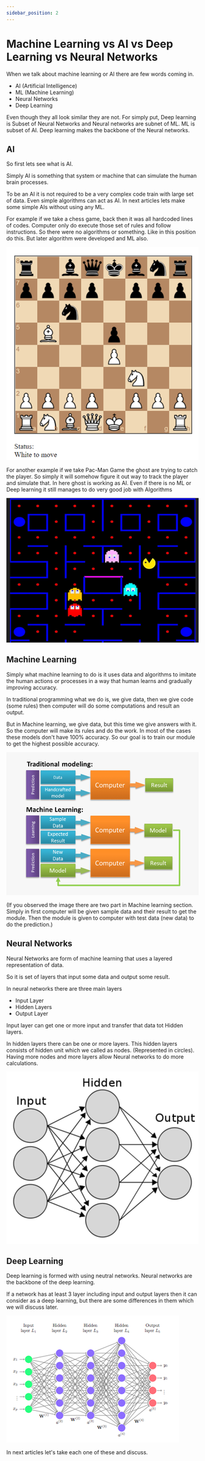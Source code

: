 ```yaml
---
sidebar_position: 2
---
```


# Machine Learning vs AI vs Deep Learning vs Neural Networks

When we talk about machine learning or AI there are few words coming in.

- AI (Artificial Intelligence)
- ML (Machine Learning)
- Neural Networks
- Deep Learning

Even though they all look similar they are not. For simply put, Deep learning is Subset of Neural Networks and Neural networks are subnet of ML. ML is subset of AI. Deep learning makes the backbone of the Neural networks.

## AI

So first lets see what is AI.

Simply AI is something that system or machine that can simulate the human brain processes.

To be an AI it is not required to be a very complex code train with large set of data. Even simple algorithms can act as AI. In next articles lets make some simple AIs without using any ML.

For example if we take a chess game, back then it was all hardcoded lines of codes. Computer only do execute those set of rules and follow instructions. So there were no algorithms or something. Like in this position do this. But later algorithm were developed and ML also.

![img.png](../assets/img/machine-learning/ML%20vs%20AI/img.png)

For another example if we take Pac-Man Game the ghost are trying to catch the player. So simply it will somehow figure it out way to track the player and simulate that. In here ghost is working as AI. Even if there is no ML or Deep learning it still manages to do very good job with Algorithms

![img_1.png](../assets/img/machine-learning/ML%20vs%20AI/img_1.png)


## Machine Learning

Simply what machine learning to do is it uses data and algorithms to imitate the human actions or processes in a way that human learns and gradually improving accuracy.

In traditional programming what we do is, we give data, then we give code (some rules) then computer will do some computations and result an output.

But in Machine learning, we give data, but this time we give answers with it. So the computer will make its rules and do the work. In most of the cases these models don't have 100% accuracy. So our goal is to train our module to get the highest possible accuracy.

![img_2.png](../assets/img/machine-learning/ML%20vs%20AI/img_2.png)

(If you observed the image there are two part in Machine learning section. Simply in first computer will be given sample data and their result to get the module. Then the module is given to computer with test data (new data) to do the prediction.)


## Neural Networks

Neural Networks are form of machine learning that uses a layered representation of data.

So it is set of layers that input some data and output some result.

In neural networks there are three main layers

-  Input Layer
- Hidden Layers
- Output Layer

Input layer can get one or more input and transfer that data tot Hidden layers.

In hidden layers there can be one or more layers. This hidden layers consists of hidden unit which we called as nodes. (Represented in circles). Having more nodes and more layers allow Neural networks to do more calculations.

![img_3.png](../assets/img/machine-learning/ML%20vs%20AI/img_3.png)

## Deep Learning

Deep learning is formed with using neutral networks. Neural networks are the backbone of the deep learning.

If a network has at least 3 layer including input and output layers then it can consider as a deep learning, but there are some differences in them which we will discuss later.

![img_4.png](../assets/img/machine-learning/ML%20vs%20AI/img_4.png)

In next articles let's take each one of these and discuss.









